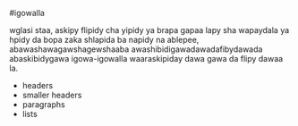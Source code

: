#igowalla

wglasi staa, askipy flipidy cha yipidy ya brapa gapaa lapy sha wapaydala ya hpidy da bopa zaka shlapida ba napidy na ablepee, abawashawagawshagewshaaba awashibidigawadawadafibydawada abaskibidygawa igowa-igowalla waaraskipiday dawa gawa da flipy dawaa la.

* headers
* smaller headers
* paragraphs
* lists
